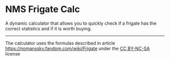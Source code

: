 # NMS Frigate Calc

A dynamic calculator that allows you to quickly check if a frigate has the correct statistics and if it is worth buying.

---

The calculator uses the formulas described in article https://nomanssky.fandom.com/wiki/Frigate under the [CC BY-NC-SA](https://www.fandom.com/licensing) license
